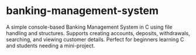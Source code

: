 # banking-management-system
A simple console-based Banking Management System in C using file handling and structures. Supports creating accounts, deposits, withdrawals, searching, and viewing customer details. Perfect for beginners learning C and students needing a mini-project.

